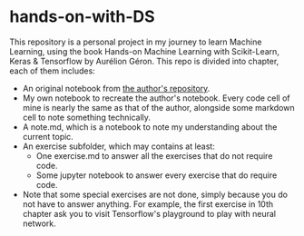 # hands-on-with-DS
This repository is a personal project in my journey to learn Machine Learning, using the book Hands-on Machine Learning with Scikit-Learn, Keras & Tensorflow by Aurélion Géron.
This repo is divided into chapter, each of them includes:
- An original notebook from [the author's repository](https://github.com/ageron/handson-ml3).
- My own notebook to recreate the author's notebook. Every code cell of mine is nearly the same as that of the author, alongside some markdown cell to note something technically.
- A note.md, which is a notebook to note my understanding about the current topic.
- An exercise subfolder, which may contains at least:
    - One exercise.md to answer all the exercises that do not require code.
    - Some jupyter notebook to answer every exercise that do require code.
- Note that some special exercises are not done, simply because you do not have to answer anything. For example, the first exercise in 10th chapter ask you to visit Tensorflow's playground to play with neural network.